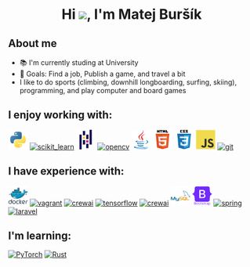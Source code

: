 <!--
**MatejBursik/MatejBursik** is a ✨ _special_ ✨ repository because its `README.md` (this file) appears on your GitHub profile.
-->

<h1 align="center">Hi  <img src="https://emojis.slackmojis.com/emojis/images/1577305505/7373/hand_wave.gif?1577305505" width="30" />, I'm Matej Buršík</h1>

## About me

- 📚 I'm currently studing at University
- 🎯 Goals: Find a job, Publish a game, and travel a bit
- I like to do sports (climbing, downhill longboarding, surfing, skiing), programming, and play computer and board games

## I enjoy working with:
<p>
    <!-- Python -->
    <a href="https://www.python.org" target="_blank" rel="noreferrer"><img src="https://raw.githubusercontent.com/devicons/devicon/master/icons/python/python-original.svg" alt="python" width="40" height="40"/></a>
    <!-- SciKit -->
    <a href="https://scikit-learn.org/" target="_blank" rel="noreferrer"><img src="https://upload.wikimedia.org/wikipedia/commons/0/05/Scikit_learn_logo_small.svg" alt="scikit_learn" width="40" height="40"/></a>
    <!-- Pandas -->
    <a href="https://pandas.pydata.org/" target="_blank" rel="noreferrer"><img src="https://raw.githubusercontent.com/devicons/devicon/2ae2a900d2f041da66e950e4d48052658d850630/icons/pandas/pandas-original.svg" alt="pandas" width="40" height="40"/></a>
    <!-- OpenCV -->
    <a href="https://opencv.org/" target="_blank" rel="noreferrer"><img src="https://www.vectorlogo.zone/logos/opencv/opencv-icon.svg" alt="opencv" width="40" height="40"/></a>
    <!-- Java -->
    <a href="https://www.java.com" target="_blank" rel="noreferrer"><img src="https://raw.githubusercontent.com/devicons/devicon/master/icons/java/java-original.svg" alt="java" width="40" height="40"/></a>
    <!-- HTML -->
    <a href="https://www.w3.org/html/" target="_blank" rel="noreferrer"><img src="https://raw.githubusercontent.com/devicons/devicon/master/icons/html5/html5-original-wordmark.svg" alt="html5" width="40" height="40"/></a>
    <!-- CSS -->
    <a href="https://www.w3schools.com/css/" target="_blank" rel="noreferrer"><img src="https://raw.githubusercontent.com/devicons/devicon/master/icons/css3/css3-original-wordmark.svg" alt="css3" width="40" height="40"/></a>
    <!-- JavaScript -->
    <a href="https://developer.mozilla.org/en-US/docs/Web/JavaScript" target="_blank" rel="noreferrer"><img src="https://raw.githubusercontent.com/devicons/devicon/master/icons/javascript/javascript-original.svg" alt="javascript" width="40" height="40"/></a>
    <!-- Git -->
    <a href="https://git-scm.com/" target="_blank" rel="noreferrer"><img src="https://www.vectorlogo.zone/logos/git-scm/git-scm-icon.svg" alt="git" width="40" height="40"/></a>
</p>

## I have experience with: <!--with which I'm proficient-->
<p>
    <!-- Docker -->
    <a href="https://www.docker.com/" target="_blank" rel="noreferrer"><img src="https://raw.githubusercontent.com/devicons/devicon/master/icons/docker/docker-original-wordmark.svg" alt="docker" width="40" height="40"/></a>
    <!-- Vagrant -->
    <a href="https://www.vagrantup.com/" target="_blank" rel="noreferrer"><img src="https://www.vectorlogo.zone/logos/vagrantup/vagrantup-icon.svg" alt="vagrant" width="40" height="40"/></a>
    <!-- AWS for data engeneering -->
    <a href="https://aws.amazon.com/" target="_blank" rel="noreferrer"><img src="https://a0.awsstatic.com/libra-css/images/logos/aws_smile-header-desktop-en-white_59x35.png" alt="crewai" width="40" height="25"/></a>
    <!-- TensorFlow -->
    <a href="https://www.tensorflow.org" target="_blank" rel="noreferrer"><img src="https://www.vectorlogo.zone/logos/tensorflow/tensorflow-icon.svg" alt="tensorflow" width="40" height="40"/></a>
    <!-- CrewAI -->
    <a href="https://www.crewai.com/open-source" target="_blank" rel="noreferrer"><img src="https://cdn.prod.website-files.com/66cf2bfc3ed15b02da0ca770/66d07240057721394308addd_Logo%20(1).svg" alt="crewai" width="40" height="40"/></a>
    <!-- MySQL -->
    <a href="https://www.mysql.com/" target="_blank" rel="noreferrer"><img src="https://raw.githubusercontent.com/devicons/devicon/master/icons/mysql/mysql-original-wordmark.svg" alt="mysql" width="40" height="40"/></a>
    <!-- Bootstrap -->
    <a href="https://getbootstrap.com" target="_blank" rel="noreferrer"><img src="https://raw.githubusercontent.com/devicons/devicon/master/icons/bootstrap/bootstrap-plain-wordmark.svg" alt="bootstrap" width="40" height="40"/></a>
    <!-- SpringBoot -->
    <a href="https://spring.io/" target="_blank" rel="noreferrer"><img src="https://www.vectorlogo.zone/logos/springio/springio-icon.svg" alt="spring" width="40" height="40"/></a>
    <!-- Laravel -->
    <a href="https://laravel.com/" target="_blank" rel="noreferrer"><img src="https://laravel.com/img/logomark.min.svg" alt="laravel" width="40" height="40"/></a>
</p>

## I'm learning:
<p>
    <!-- PyTorch -->
    <a href="https://pytorch.org/" target="_blank" rel="noreferrer"><img src="https://pytorch.org/favicon.ico" alt="PyTorch" width="40" height="40"/></a>
    <!-- Rust -->
    <a href="https://www.rust-lang.org/" target="_blank" rel="noreferrer"><img src="https://www.rust-lang.org/static/images/favicon.svg" alt="Rust" width="40" height="40"/></a>
</p>


